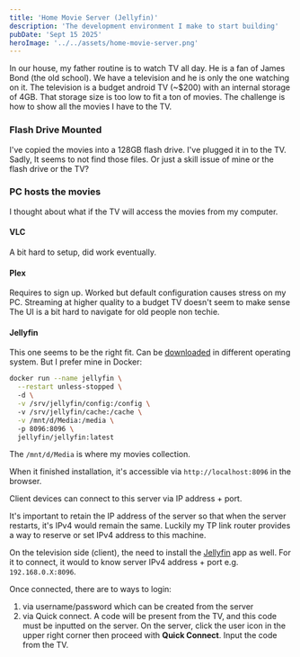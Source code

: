 ```yaml
---
title: 'Home Movie Server (Jellyfin)'
description: 'The development environment I make to start building'
pubDate: 'Sept 15 2025'
heroImage: '../../assets/home-movie-server.png'
---
```


In our house, my father routine is to watch TV all day. He is a fan of James Bond (the old school). We have a television and he is only the one watching on it.
The television is a budget android TV (~$200) with an internal storage of 4GB. That storage size is too low to fit a ton of movies. The challenge is how to show all the movies I have to the TV.

### Flash Drive Mounted

I've copied the movies into a 128GB flash drive. I've plugged it in to the TV. Sadly, It seems to not find those files. Or just a skill issue of mine or the flash drive or the TV?

### PC hosts the movies

I thought about what if the TV will access the movies from my computer.


#### VLC

A bit hard to setup, did work eventually.


#### Plex

Requires to sign up.
Worked but default configuration causes stress on my PC. Streaming at higher quality to a budget TV doesn't seem to make sense 
The UI is a bit hard to navigate for old people non techie.

#### Jellyfin

This one seems to be the right fit. Can be [downloaded](https://jellyfin.org/downloads/windows/) in different operating system. But I prefer mine in Docker:

```bash
docker run --name jellyfin \
  --restart unless-stopped \ 
  -d \
  -v /srv/jellyfin/config:/config \ 
  -v /srv/jellyfin/cache:/cache \
  -v /mnt/d/Media:/media \ 
  -p 8096:8096 \
  jellyfin/jellyfin:latest
```

The `/mnt/d/Media` is where my movies collection.

When it finished installation, it's accessible via `http://localhost:8096` in the browser.

Client devices can connect to this server via IP address + port.

It's important to retain the IP address of the server so that when the server restarts, it's IPv4 would remain the same. 
Luckily my TP link router provides a way to reserve or set IPv4 address to this machine.

On the television side (client), the need to install the [Jellyfin](https://play.google.com/store/apps/details?id=org.jellyfin.mobile&hl=en) app as well.
For it to connect, it would to know server IPv4 address + port e.g. `192.168.0.X:8096`.

Once connected, there are to ways to login: 
1. via username/password which can be created from the server
2. via Quick connect. A code will be present from the TV, and this code must be inputted on the server. On the server, click the user icon in the upper right corner then proceed with **Quick Connect**. Input the code from the TV.
